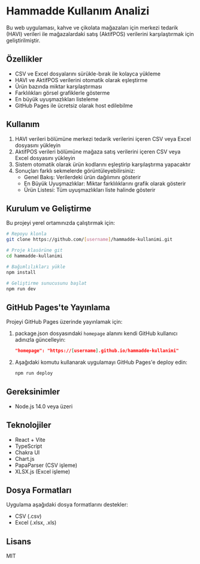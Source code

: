# Hammadde Kullanım Analizi

Bu web uygulaması, kahve ve çikolata mağazaları için merkezi tedarik (HAVI) verileri ile mağazalardaki satış (AktifPOS) verilerini karşılaştırmak için geliştirilmiştir.

## Özellikler

- CSV ve Excel dosyalarını sürükle-bırak ile kolayca yükleme
- HAVI ve AktifPOS verilerini otomatik olarak eşleştirme
- Ürün bazında miktar karşılaştırması
- Farklılıkları görsel grafiklerle gösterme
- En büyük uyuşmazlıkları listeleme
- GitHub Pages ile ücretsiz olarak host edilebilme

## Kullanım

1. HAVI verileri bölümüne merkezi tedarik verilerini içeren CSV veya Excel dosyasını yükleyin
2. AktifPOS verileri bölümüne mağaza satış verilerini içeren CSV veya Excel dosyasını yükleyin
3. Sistem otomatik olarak ürün kodlarını eşleştirip karşılaştırma yapacaktır
4. Sonuçları farklı sekmelerde görüntüleyebilirsiniz:
   - Genel Bakış: Verilerdeki ürün dağılımını gösterir
   - En Büyük Uyuşmazlıklar: Miktar farklılıklarını grafik olarak gösterir
   - Ürün Listesi: Tüm uyuşmazlıkları liste halinde gösterir

## Kurulum ve Geliştirme

Bu projeyi yerel ortamınızda çalıştırmak için:

```bash
# Repoyu klonla
git clone https://github.com/[username]/hammadde-kullanimi.git

# Proje klasörüne git
cd hammadde-kullanimi

# Bağımlılıkları yükle
npm install

# Geliştirme sunucusunu başlat
npm run dev
```

## GitHub Pages'te Yayınlama

Projeyi GitHub Pages üzerinde yayınlamak için:

1. package.json dosyasındaki `homepage` alanını kendi GitHub kullanıcı adınızla güncelleyin:

   ```json
   "homepage": "https://[username].github.io/hammadde-kullanimi"
   ```

2. Aşağıdaki komutu kullanarak uygulamayı GitHub Pages'e deploy edin:
   ```bash
   npm run deploy
   ```

## Gereksinimler

- Node.js 14.0 veya üzeri

## Teknolojiler

- React + Vite
- TypeScript
- Chakra UI
- Chart.js
- PapaParser (CSV işleme)
- XLSX.js (Excel işleme)

## Dosya Formatları

Uygulama aşağıdaki dosya formatlarını destekler:

- CSV (.csv)
- Excel (.xlsx, .xls)

## Lisans

MIT
